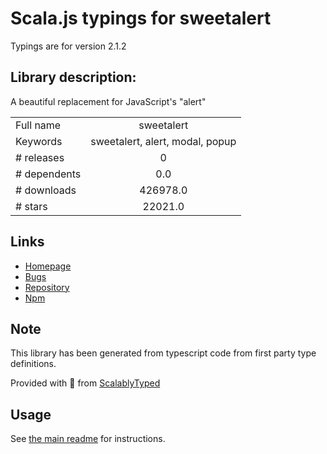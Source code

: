
# Scala.js typings for sweetalert

Typings are for version 2.1.2

## Library description:
A beautiful replacement for JavaScript's "alert"

|                    |                 |
| ------------------ | :-------------: |
| Full name          | sweetalert |
| Keywords           | sweetalert, alert, modal, popup |
| # releases         | 0 |
| # dependents       | 0.0 |
| # downloads        | 426978.0 |
| # stars            | 22021.0 |

## Links
- [Homepage](https://sweetalert.js.org/)
- [Bugs](https://github.com/t4t5/sweetalert/issues)
- [Repository](https://github.com/t4t5/sweetalert)
- [Npm](https://www.npmjs.com/package/sweetalert)
    


## Note
This library has been generated from typescript code from first party type definitions.

Provided with :purple_heart: from [ScalablyTyped](https://github.com/oyvindberg/ScalablyTyped)

## Usage
See [the main readme](../../readme.md) for instructions.


